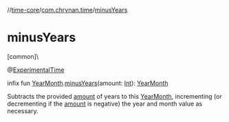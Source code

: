 //[time-core](../../index.md)/[com.chrynan.time](index.md)/[minusYears](minus-years.md)

# minusYears

[common]\

@[ExperimentalTime](https://kotlinlang.org/api/latest/jvm/stdlib/kotlin.time/-experimental-time/index.html)

infix fun [YearMonth](-year-month/index.md).[minusYears](minus-years.md)(amount: [Int](https://kotlinlang.org/api/latest/jvm/stdlib/kotlin/-int/index.html)): [YearMonth](-year-month/index.md)

Subtracts the provided [amount](minus-years.md) of years to this [YearMonth](-year-month/index.md), incrementing (or decrementing if the [amount](minus-years.md) is negative) the year and month value as necessary.
